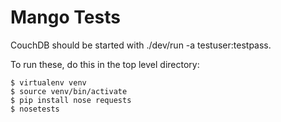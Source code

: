 Mango Tests
===========

CouchDB should be started with ./dev/run -a testuser:testpass.

To run these, do this in the top level directory:

    $ virtualenv venv
    $ source venv/bin/activate
    $ pip install nose requests
    $ nosetests
